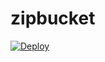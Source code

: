 # zipbucket

[![Deploy](https://www.herokucdn.com/deploy/button.png)](https://heroku.com/deploy?template=https://github.com/benfoxall/zipbucket/tree/master)
